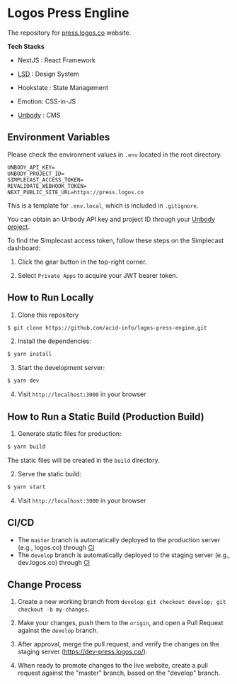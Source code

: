 # Logos Press Engline

The repository for [press.logos.co](https://press.logos.co/) website.

**Tech Stacks**

- NextJS : React Framework

- [LSD](https://github.com/acid-info/lsd) : Design System

- Hookstate : State Management

- Emotion: CSS-in-JS

- [Unbody](https://unbody.io/) : CMS


## Environment Variables

Please check the environment values in `.env` located in the root directory.

```
UNBODY_API_KEY=
UNBODY_PROJECT_ID=
SIMPLECAST_ACCESS_TOKEN=
REVALIDATE_WEBHOOK_TOKEN=
NEXT_PUBLIC_SITE_URL=https://press.logos.co
```

This is a template for `.env.local`, which is included in `.gitignore`.

You can obtain an Unbody API key and project ID through your [Unbody project](https://app.unbody.io/).

To find the Simplecast access token, follow these steps on the Simplecast dashboard:

1. Click the gear button in the top-right corner.

2. Select `Private Apps` to acquire your JWT bearer token.


## How to Run Locally

1. Clone this repository
```bash
$ git clone https://github.com/acid-info/logos-press-engine.git
```

2. Install the dependencies:
```bash
$ yarn install
```

3. Start the development server:
```bash
$ yarn dev
```

4. Visit `http://localhost:3000` in your browser


## How to Run a Static Build (Production Build)

1. Generate static files for production:

```bash
$ yarn build
```

The static files will be created in the `build` directory.

2. Serve the static build:

```bash
$ yarn start
```

4. Visit `http://localhost:3000` in your browser


## CI/CD

- The `master` branch is automatically deployed to the production server (e.g., logos.co) through [CI](https://ci.infra.status.im)
- The `develop` branch is automatically deployed to the staging server (e.g., dev.logos.co) through [CI](https://ci.infra.status.im)


## Change Process

1. Create a new working branch from `develop`: `git checkout develop; git checkout -b my-changes`.

2. Make your changes, push them to the `origin`, and open a Pull Request against the `develop` branch.

3. After approval, merge the pull request, and verify the changes on the staging server (https://dev-press.logos.co/).

4. When ready to promote changes to the live website, create a pull request against the "master" branch, based on the "develop" branch.